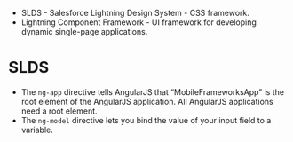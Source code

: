 * SLDS - Salesforce Lightning Design System - CSS framework.
* Lightning Component Framework - UI framework for developing dynamic single-page applications. 

# SLDS

* The `ng-app` directive tells AngularJS that “MobileFrameworksApp” is the root element of the AngularJS application. All AngularJS applications need a root element.
* The `ng-model` directive lets you bind the value of your input field to a variable.
